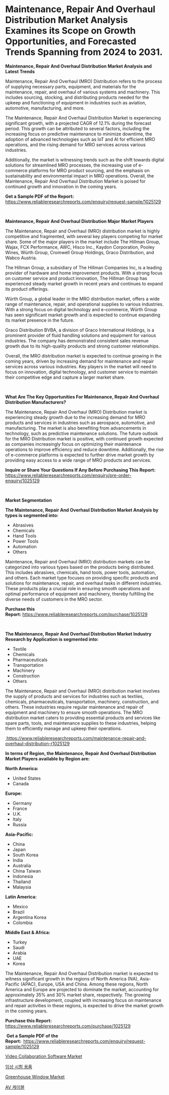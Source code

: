 <p><h1>Maintenance, Repair And Overhaul Distribution Market Analysis Examines its Scope on Growth Opportunities, and Forecasted Trends Spanning from 2024 to 2031.</h1></p><p><strong>Maintenance, Repair And Overhaul Distribution Market Analysis and Latest Trends</strong></p>
<p><p>Maintenance, Repair And Overhaul (MRO) Distribution refers to the process of supplying necessary parts, equipment, and materials for the maintenance, repair, and overhaul of various systems and machinery. This includes sourcing, stocking, and distributing products needed for the upkeep and functioning of equipment in industries such as aviation, automotive, manufacturing, and more.</p><p>The Maintenance, Repair And Overhaul Distribution Market is experiencing significant growth, with a projected CAGR of 12.1% during the forecast period. This growth can be attributed to several factors, including the increasing focus on predictive maintenance to minimize downtime, the adoption of advanced technologies such as IoT and AI for efficient MRO operations, and the rising demand for MRO services across various industries.</p><p>Additionally, the market is witnessing trends such as the shift towards digital solutions for streamlined MRO processes, the increasing use of e-commerce platforms for MRO product sourcing, and the emphasis on sustainability and environmental impact in MRO operations. Overall, the Maintenance, Repair And Overhaul Distribution Market is poised for continued growth and innovation in the coming years.</p></p>
<p><strong>Get a Sample PDF of the Report:&nbsp;</strong> <a href="https://www.reliableresearchreports.com/enquiry/request-sample/1025129">https://www.reliableresearchreports.com/enquiry/request-sample/1025129</a></p>
<p>&nbsp;</p>
<p><strong>Maintenance, Repair And Overhaul Distribution Major Market Players</strong></p>
<p><p>The Maintenance, Repair and Overhaul (MRO) distribution market is highly competitive and fragmented, with several key players competing for market share. Some of the major players in the market include The Hillman Group, Wajax, FCX Performance, AWC, Hisco Inc., Kaydon Corporation, Pooley Wines, Würth Group, Cromwell Group Holdings, Graco Distribution, and Wabco Austria.</p><p>The Hillman Group, a subsidiary of The Hillman Companies Inc, is a leading provider of hardware and home improvement products. With a strong focus on customer service and product innovation, The Hillman Group has experienced steady market growth in recent years and continues to expand its product offerings.</p><p>Würth Group, a global leader in the MRO distribution market, offers a wide range of maintenance, repair, and operational supplies to various industries. With a strong focus on digital technology and e-commerce, Würth Group has seen significant market growth and is expected to continue expanding its market presence in the future.</p><p>Graco Distribution BVBA, a division of Graco International Holdings, is a prominent provider of fluid handling solutions and equipment for various industries. The company has demonstrated consistent sales revenue growth due to its high-quality products and strong customer relationships.</p><p>Overall, the MRO distribution market is expected to continue growing in the coming years, driven by increasing demand for maintenance and repair services across various industries. Key players in the market will need to focus on innovation, digital technology, and customer service to maintain their competitive edge and capture a larger market share.</p></p>
<p>&nbsp;</p>
<p><strong>What Are The Key Opportunities For Maintenance, Repair And Overhaul Distribution Manufacturers?</strong></p>
<p><p>The Maintenance, Repair And Overhaul (MRO) Distribution market is experiencing steady growth due to the increasing demand for MRO products and services in industries such as aerospace, automotive, and manufacturing. The market is also benefiting from advancements in technology, such as predictive maintenance solutions. The future outlook for the MRO Distribution market is positive, with continued growth expected as companies increasingly focus on optimizing their maintenance operations to improve efficiency and reduce downtime. Additionally, the rise of e-commerce platforms is expected to further drive market growth by providing easy access to a wide range of MRO products and services.</p></p>
<p><strong>Inquire or Share Your Questions If Any Before Purchasing This Report:</strong> <a href="https://www.reliableresearchreports.com/enquiry/pre-order-enquiry/1025129">https://www.reliableresearchreports.com/enquiry/pre-order-enquiry/1025129</a></p>
<p>&nbsp;</p>
<p><strong>Market Segmentation</strong></p>
<p><strong>The Maintenance, Repair And Overhaul Distribution Market Analysis by types is segmented into:</strong></p>
<p><ul><li>Abrasives</li><li>Chemicals</li><li>Hand Tools</li><li>Power Tools</li><li>Automation</li><li>Others</li></ul></p>
<p><p>Maintenance, Repair and Overhaul (MRO) distribution markets can be categorized into various types based on the products being distributed. This includes abrasives, chemicals, hand tools, power tools, automation, and others. Each market type focuses on providing specific products and solutions for maintenance, repair, and overhaul tasks in different industries. These products play a crucial role in ensuring smooth operations and optimal performance of equipment and machinery, thereby fulfilling the diverse needs of customers in the MRO sector.</p></p>
<p><strong>Purchase this Report:&nbsp;</strong><a href="https://www.reliableresearchreports.com/purchase/1025129">https://www.reliableresearchreports.com/purchase/1025129</a></p>
<p>&nbsp;</p>
<p><strong>The Maintenance, Repair And Overhaul Distribution Market Industry Research by Application is segmented into:</strong></p>
<p><ul><li>Textile</li><li>Chemicals</li><li>Pharmaceuticals</li><li>Transportation</li><li>Machinery</li><li>Construction</li><li>Others</li></ul></p>
<p><p>The Maintenance, Repair and Overhaul (MRO) distribution market involves the supply of products and services for industries such as textiles, chemicals, pharmaceuticals, transportation, machinery, construction, and others. These industries require regular maintenance and repair of equipment and machinery to ensure smooth operations. The MRO distribution market caters to providing essential products and services like spare parts, tools, and maintenance supplies to these industries, helping them to efficiently manage and upkeep their operations.</p></p>
<p><a href="https://www.reliableresearchreports.com/maintenance-repair-and-overhaul-distribution-r1025129">&nbsp;https://www.reliableresearchreports.com/maintenance-repair-and-overhaul-distribution-r1025129</a></p>
<p><strong>In terms of Region, the Maintenance, Repair And Overhaul Distribution Market Players available by Region are:</strong></p>
<p>
    <p> <strong> North America: </strong>
        <ul>
            <li>United States</li>
            <li>Canada</li>
        </ul>
        </p> 
    <p> <strong> Europe: </strong>
        <ul>
            <li>Germany</li>
            <li>France</li>
            <li>U.K.</li>
            <li>Italy</li>
            <li>Russia</li>
        </ul>
        </p> 
    <p> <strong> Asia-Pacific: </strong>
        <ul>
            <li>China</li>
            <li>Japan</li>
            <li>South Korea</li>
            <li>India</li>
            <li>Australia</li>
            <li>China Taiwan</li>
            <li>Indonesia</li>
            <li>Thailand</li>
            <li>Malaysia</li>
        </ul>
        </p> 
    <p> <strong> Latin America: </strong>
        <ul>
            <li>Mexico</li>
            <li>Brazil</li>
            <li>Argentina Korea</li>
            <li>Colombia</li>
        </ul>
        </p> 
    <p> <strong> Middle East & Africa: </strong>
        <ul>
            <li>Turkey</li>
            <li>Saudi</li>
            <li>Arabia</li>
            <li>UAE</li>
            <li>Korea</li>
        </ul>
    </p>
    </p>
<p><p>The Maintenance, Repair And Overhaul Distribution market is expected to witness significant growth in the regions of North America (NA), Asia-Pacific (APAC), Europe, USA and China. Among these regions, North America and Europe are projected to dominate the market, accounting for approximately 35% and 30% market share, respectively. The growing infrastructure development, coupled with increasing focus on maintenance and repair activities in these regions, is expected to drive the market growth in the coming years.</p></p>
<p><strong>Purchase this Report: </strong><a href="https://www.reliableresearchreports.com/purchase/1025129">https://www.reliableresearchreports.com/purchase/1025129</a></p>
<p>&nbsp;<strong>Get a Sample PDF of the Report:&nbsp;&nbsp;</strong><a href="https://www.reliableresearchreports.com/enquiry/request-sample/1025129">https://www.reliableresearchreports.com/enquiry/request-sample/1025129</a></p>
<p><strong></strong></p>
<p><p><a href="https://www.linkedin.com/pulse/video-collaboration-software-market-size-furnishes-valuable-t3vqe">Video Collaboration Software Market</a></p><p><a href="https://github.com/lzuwsfreyoq70/Market-Research-Report-List-2/blob/main/424104060761.md">임상 시험 용품</a></p><p><a href="https://www.linkedin.com/pulse/greenhouse-window-market-size-furnishes-valuable-information-pysif">Greenhouse Window Market</a></p><p><a href="https://github.com/TrevorKruvalis5678/Market-Research-Report-List-1/blob/main/756678160762.md">AV 케이블</a></p></p>